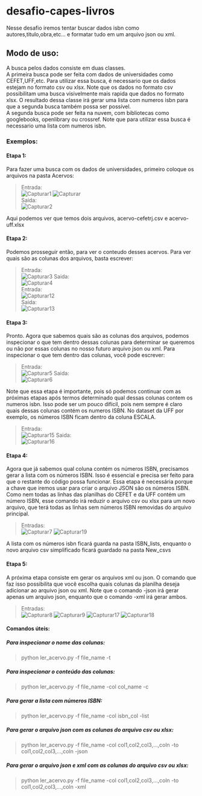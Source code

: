 # desafio-capes-livros

Nesse desafio iremos tentar buscar dados isbn como autores,titulo,obra,etc... e formatar tudo em um arquivo json ou xml.

## Modo de uso:

A busca pelos dados consiste em duas classes. <br />
A primeira busca pode ser feita com dados de universidades como CEFET,UFF,etc. Para utilizar essa busca, é necessario que os dados estejam no formato csv ou xlsx. Note que os dados no formato csv possibilitam uma busca visivelmente mais rapida que dados no formato xlsx. O resultado dessa classe irá gerar uma lista com numeros isbn para que a segunda busca também possa ser possível.<br />
A segunda busca pode ser feita na nuvem, com bibliotecas como googlebooks, openlibrary ou crossref. Note que para utilizar essa busca é necessario uma lista com numeros isbn.

### Exemplos:

#### Etapa 1:
Para fazer uma busca com os dados de universidades, primeiro coloque os arquivos na pasta Acervos:
>Entrada:<br />
![Capturar1](https://user-images.githubusercontent.com/39687418/62415606-f3eb8880-b602-11e9-8a95-6fa2d6dfb344.PNG)
![Capturar](https://user-images.githubusercontent.com/39687418/62415607-fc43c380-b602-11e9-981f-c2b65ea27dc7.PNG)<br />
>Saida:<br />
![Capturar2](https://user-images.githubusercontent.com/39687418/62415608-fea61d80-b602-11e9-80dd-2dca47c4fe55.PNG)

Aqui podemos ver que temos dois arquivos, acervo-cefetrj.csv e acervo-uff.xlsx<br/>

#### Etapa 2:

Podemos prosseguir então, para ver o conteudo desses acervos. Para ver quais são as colunas dos arquivos, basta escrever:
>Entrada:<br />
![Capturar3](https://user-images.githubusercontent.com/39687418/62415609-006fe100-b603-11e9-8253-90a7ea299b69.PNG)
>Saida:<br />
![Capturar4](https://user-images.githubusercontent.com/39687418/62415611-02d23b00-b603-11e9-8747-fe25565966b4.PNG)<br />
>Entrada:<br />
![Capturar12](https://user-images.githubusercontent.com/39687418/62415623-15e50b00-b603-11e9-8753-8ee79d272f82.PNG)<br />
>Saida:<br />
![Capturar13](https://user-images.githubusercontent.com/39687418/62415624-17aece80-b603-11e9-9bff-f8ec3a8b2309.PNG)

#### Etapa 3:
Pronto. Agora que sabemos quais são as colunas dos arquivos, podemos inspecionar o que tem dentro dessas colunas para determinar se queremos ou não por essas colunas no nosso futuro arquivo json ou xml. Para inspecionar o que tem dentro das colunas, você pode escrever:
>Entrada:<br />
![Capturar5](https://user-images.githubusercontent.com/39687418/62415613-05cd2b80-b603-11e9-97fa-31e839be2d2f.PNG)
>Saida:<br />
![Capturar6](https://user-images.githubusercontent.com/39687418/62415615-0796ef00-b603-11e9-9307-920edcf6a03b.PNG)

Note que essa etapa é importante, pois só podemos continuar com as próximas etapas após termos determinado qual dessas colunas contem os numeros isbn. Isso pode ser um pouco difícil, pois nem sempre é claro quais dessas colunas contém os numeros ISBN. No dataset da UFF por exemplo, os números ISBN ficam dentro da coluna ESCALA.
>Entrada:<br />
![Capturar15](https://user-images.githubusercontent.com/39687418/62415728-fe0e8680-b604-11e9-829e-0742477bb961.PNG)
>Saida:<br />
![Capturar16](https://user-images.githubusercontent.com/39687418/62415731-0070e080-b605-11e9-8aee-b63162b1fc35.PNG)

#### Etapa 4:
Agora que já sabemos qual coluna contém os números ISBN, precisamos gerar a lista com os números ISBN. Isso é essencial e precisa ser feito para que o restante do código possa funcionar. Essa etapa é necessária porque a chave que iremos usar para criar o arquivo JSON são os números ISBN. Como nem todas as linhas das planilhas do CEFET e da UFF contém um número ISBN, esse comando irá reduzir o arquivo csv ou xlsx para um novo arquivo, que terá todas as linhas sem números ISBN removidas do arquivo principal.
>Entradas:<br />
![Capturar7](https://user-images.githubusercontent.com/39687418/62415616-08c81c00-b603-11e9-887d-ddfd135c2caa.PNG)
![Capturar19](https://user-images.githubusercontent.com/39687418/62415831-76c21280-b606-11e9-9a14-f0c0a8bd1266.PNG)

A lista com os números isbn ficará guarda na pasta ISBN_lists, enquanto o novo arquivo csv simplificado ficará guardado na pasta New_csvs

#### Etapa 5:
A próxima etapa consiste em gerar os arquivos xml ou json. O comando que faz isso possibilita que você escolha quais colunas da planilha deseja adicionar ao arquivo json ou xml. Note que o comando -json irá gerar apenas um arquivo json, enquanto que o comando -xml irá gerar ambos.
>Entradas:<br />
![Capturar8](https://user-images.githubusercontent.com/39687418/62415617-0c5ba300-b603-11e9-9d80-d0ab11c7c743.PNG)
![Capturar9](https://user-images.githubusercontent.com/39687418/62415618-0e256680-b603-11e9-81e4-f3dc33ff42bd.PNG)
![Capturar17](https://user-images.githubusercontent.com/39687418/62415733-01a20d80-b605-11e9-9584-0f0eed35fcca.PNG)
![Capturar18](https://user-images.githubusercontent.com/39687418/62415735-036bd100-b605-11e9-88d5-54ba41e01689.PNG)

#### Comandos úteis:<br />
##### Para inspecionar o nome das colunas:<br />
>python ler_acervo.py -f file_name -t<br />
##### Para inspecionar o conteúdo das colunas:<br />
>python ler_acervo.py -f file_name -col col_name -c<br />
##### Para gerar a lista com números ISBN:<br />
>python ler_acervo.py -f file_name -col isbn_col -list<br />
##### Para gerar o arquivo json com as colunas do arquivo csv ou xlsx:<br />
>python ler_acervo.py -f file_name -col col1,col2,col3,...,coln -to col1,col2,col3,...,coln -json<br />
##### Para gerar o arquivo json e xml com as colunas do arquivo csv ou xlsx:<br />
>python ler_acervo.py -f file_name -col col1,col2,col3,...,coln -to col1,col2,col3,...,coln -xml








